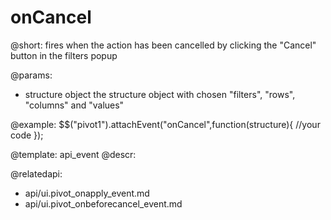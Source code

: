 onCancel
=============

@short:
	 fires when the action has been cancelled by clicking the "Cancel" button in the filters popup 

@params:
- structure			object			the structure object with chosen "filters", "rows", "columns" and "values" 

@example:
$$("pivot1").attachEvent("onCancel",function(structure){
	//your code
});


@template:	api_event
@descr:

@relatedapi:
- api/ui.pivot_onapply_event.md
- api/ui.pivot_onbeforecancel_event.md